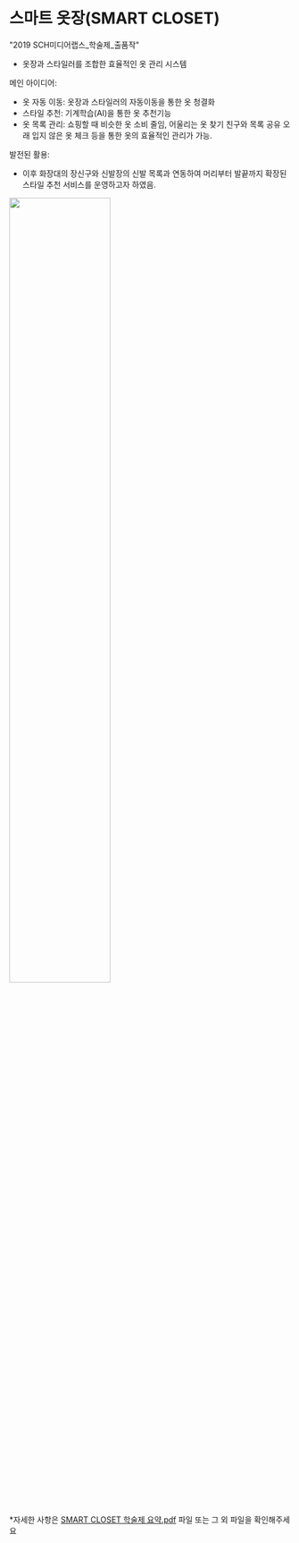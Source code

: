 # 스마트 옷장(SMART CLOSET)

"2019 SCH미디어랩스_학술제_출품작"
- 옷장과 스타일러를 조합한 효율적인 옷 관리 시스템

메인 아이디어:
- 옷 자동 이동: 옷장과 스타일러의 자동이동을 통한 옷 청결화
- 스타일 추천: 기계학습(AI)을 통한 옷 추천기능
- 옷 목록 관리: 쇼핑할 때 비슷한 옷 소비 줄임, 어울리는 옷 찾기
                친구와 목록 공유
                오래 입지 않은 옷 체크
                등을 통한 옷의 효율적인 관리가 가능.

발전된 활용:
- 이후 화장대의 장신구와 신발장의 신발 목록과 연동하여 머리부터 발끝까지 확장된 스타일 추천 서비스를 운영하고자 하였음.

<img src="https://user-images.githubusercontent.com/55419946/133233857-1bde5fbf-8ffe-44e8-ae77-dec344a1c64d.png" width="60%" height="60%"/>    


*자세한 사항은 [SMART CLOSET 학술제 요약.pdf](https://github.com/yesol-Han/IDEA/blob/main/%EC%8A%A4%EB%A7%88%ED%8A%B8%20%EC%98%B7%EC%9E%A5/SMART%20CLOSET%20%ED%95%99%EC%88%A0%EC%A0%9C%20%EC%9A%94%EC%95%BD.pdf) 파일 또는 그 외 파일을 확인해주세요
